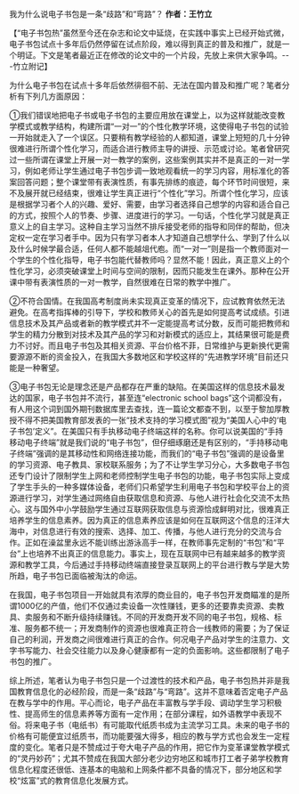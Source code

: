 我为什么说电子书包是一条“歧路”和“弯路”？
<strong>作者：王竹立</strong>

【“电子书包热”虽然至今还在杂志和论文中延烧，在实践中事实上已经开始式微，电子书包试点十多年后仍然停留在试点阶段，难以得到真正的普及和推广，就是一个明证。下文是笔者最近正在修改的论文中的一个片段，先放上来供大家争鸣。---竹立附记】

为什么电子书包在试点十多年后依然徘徊不前、无法在国内普及和推广呢？笔者分析有下列几方面原因：

①我们错误地把电子书或电子书包的主要应用放在课堂上，以为这样就能改变教学模式或教学结构，构建所谓“一对一”的个性化教学环境，这使得电子书包的试验一开始就走入了一个误区。只要稍有教学经验的人都知道，课堂上短短的几十分钟很难进行所谓个性化学习，而适合进行教师主导的讲授、示范或讨论。笔者曾研究过一些所谓在课堂上开展一对一教学的案例，这些案例其实并不是真正的一对一学习，例如老师让学生通过电子书包步调一致地观看统一的学习内容，用标准化的答案回答问题；整个课堂带有表演性质，有事先排练的痕迹，每个环节时间很短，来不及展开就已经结束，很难让学生真正进行“个性化”学习。所谓个性化学习，应该是根据学习者个人的兴趣、爱好、需要，由学习者选择自己想学的内容和适合自己的方式，按照个人的节奏、步骤、进度进行的学习。一句话，个性化学习就是真正意义上的自主学习。这种自主学习当然不排斥接受老师的指导和同伴的帮助，但决定权一定在学习者手中。因为只有学习者本人才知道自己想学什么、学到了什么以及什么时候学最合适，任何人都不能越俎代庖。而“一对一”则是指一个教师面对一个学生的个性化指导，电子书包能代替教师吗？显然不能！因此，真正意义上的个性化学习，必须突破课堂上时间与空间的限制，因而只能发生在课外。那种在公开课中带有表演性质的一对一教学，自然很难在日常的教学中推广。

②不符合国情。在我国高考制度尚未实现真正变革的情况下，应试教育依然无法避免。在高考指挥棒的引导下，学校和教师关心的首先是如何提高考试成绩。引进信息技术及其产品或者新的教学模式并不一定能提高考试分数，反而可能把教师和学生的精力分散到对技术及其产品的学习和对新模式的适应上，其结果很可能是费力不讨好。而且电子书包及其相关资源、平台价格不菲，日常维护与更新换代更需要源源不断的资金投入，在我国大多数地区和学校这样的“先进教学环境”目前还只能是一种奢望。

③电子书包无论是理念还是产品都存在严重的缺陷。在美国这样的信息技术最发达的国家，电子书包并不流行，甚至连“electronic school bags”这个词都没有，有人用这个词到国外期刊数据库里去查找，连一篇论文都查不到，以至于黎加厚教授不得不把美国教育部发表的一张“技术支持的学习模式图”视为“美国人心中的‘电子书包’定义”。在美国只有手执移动电子终端这样的名称。你可以说美国的“手持移动电子终端”就是我们说的“电子书包”，但仔细琢磨还是有区别的，“手持移动电子终端”强调的是其移动性和网络连接功能，而我们的“电子书包”强调的是设备里的学习资源、电子教具、家校联系服务；为了不让学生学习分心，大多数电子书包还专门设计了限制学生上网和老师控制学生电子书包的功能，电子书包实际上变成了学生手头的一种多媒体设备，老师们只希望学生利用电子书包和学校平台上的资源进行学习，对学生通过网络自由获取信息和资源、与他人进行社会化交流不太热心。这与国外中小学鼓励学生通过互联网获取信息与资源恰成鲜明对比，很难真正培养学生的信息素养。因为真正的信息素养应该是如何在互联网这个信息的汪洋大海中，对信息进行有效的搜索、选择、加工、传播，与他人进行充分的交流与合作。正如在澡盆里永远不能训练出游泳高手一样，在教师事先定制的“书包”和“平台”上也培养不出真正的信息能力。事实上，现在互联网中已有越来越多的教学资源和教学工具，今后通过手持移动终端直接登录互联网上的平台进行教与学是大势所趋，电子书包已面临被淘汰的命运。

在我国，电子书包项目一开始就具有浓厚的商业目的，电子书包开发商瞄准的是所谓1000亿的产值，他们不仅通过卖设备一次性赚钱，更多的还要靠卖资源、卖教具、卖服务和不断升级持续赚钱。不同的开发商开发不同的电子书包，规格、标准、服务都不统一；开发商制作的资源也很难真正符合一线教师的需要；为了保证自己的利润，开发商之间很难进行真正的合作。何况电子产品对学生的注意力、文字书写能力、社会交往能力以及身心健康都有一定的负面影响。这些都限制了电子书包的推广。

综上所述，笔者认为电子书包只是一个过渡性的技术和产品，电子书包热并非是我国教育信息化的必经阶段，而是一条“歧路”与“弯路”。这并不意味着否定电子产品在教与学中的作用。平心而论，电子产品在丰富教与学手段、调动学生学习积极性、提高师生的信息素养等方面有一定作用；在部分课程，如外语教学中表现不俗。将来电子书（电纸书）有可能取代纸质书成为主流学习工具。未来的电子书的价格有可能便宜过纸质书，而功能要强大得多，相应的教与学方式也会发生一定程度的变化。笔者只是不赞成过于夸大电子产品的作用，把它作为变革课堂教学模式的“灵丹妙药”；尤其不赞成在我国大部分老少边穷地区和城市打工者子弟学校教育信息化程度还很低、连基本的电脑和上网条件都不具备的情况下，部分地区和学校“炫富”式的教育信息化发展方式。


